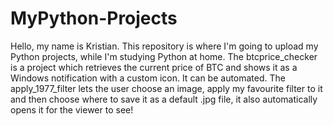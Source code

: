 # MyPython-Projects
Hello, my name is Kristian. This repository is where I'm going to upload my Python projects, while I'm studying Python at home.
The btcprice_checker is a project which retrieves the current price of BTC and shows it as a Windows notification with a custom icon. It can be automated.
The apply_1977_filter lets the user choose an image, apply my favourite filter to it and then choose where to save it as a default .jpg file, it also automatically opens it for the viewer to  see!
